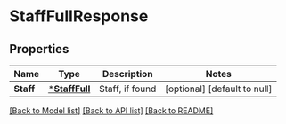 # StaffFullResponse

## Properties
Name | Type | Description | Notes
------------ | ------------- | ------------- | -------------
**Staff** | [***StaffFull**](StaffFull.md) | Staff, if found | [optional] [default to null]

[[Back to Model list]](../README.md#documentation-for-models) [[Back to API list]](../README.md#documentation-for-api-endpoints) [[Back to README]](../README.md)


